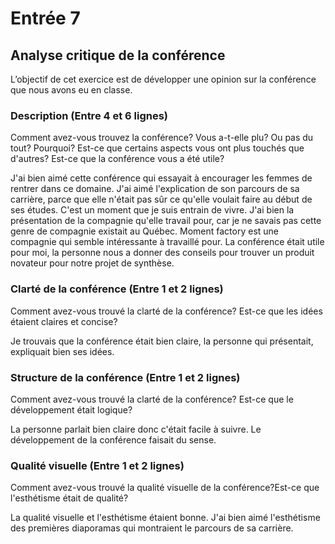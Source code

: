 # Entrée 7
## Analyse critique de la conférence

L’objectif de cet exercice est de développer une opinion sur la conférence que nous avons eu en classe. 

### Description (Entre 4 et 6 lignes)
Comment avez-vous trouvez la conférence? Vous a-t-elle plu? Ou pas du tout? Pourquoi? Est-ce que certains aspects vous ont plus touchés que d'autres? Est-ce que la conférence vous a été utile?

J'ai bien aimé cette conférence qui essayait à encourager les femmes de rentrer dans ce domaine. J'ai aimé l'explication de son parcours de sa carrière, parce que elle n'était pas sûr ce qu'elle voulait faire au début de ses études. C'est un moment que je suis entrain de vivre. J'ai bien la présentation de la compagnie qu'elle travail pour, car je ne savais pas cette genre de compagnie existait au Québec. Moment factory est une compagnie qui semble intéressante à travaillé pour. La conférence était utile pour moi, la personne nous a donner des conseils pour trouver un produit novateur pour notre projet de synthèse.

### Clarté de la conférence (Entre 1 et 2 lignes)
Comment avez-vous trouvé la clarté de la conférence? Est-ce que les idées étaient claires et concise?

Je trouvais que la conférence était bien claire, la personne qui présentait, expliquait bien ses idées.

### Structure de la conférence (Entre 1 et 2 lignes)
Comment avez-vous trouvé la clarté de la conférence? Est-ce que le développement était logique?

La personne parlait bien claire donc c'était facile à suivre. Le développement de la conférence faisait du sense.

### Qualité visuelle (Entre 1 et 2 lignes)
Comment avez-vous trouvé la qualité visuelle de la conférence?Est-ce que l'esthétisme était de qualité?

La qualité visuelle et l'esthétisme étaient bonne. J'ai bien aimé l'esthétisme des premières diaporamas qui montraient le parcours de sa carrière. 



